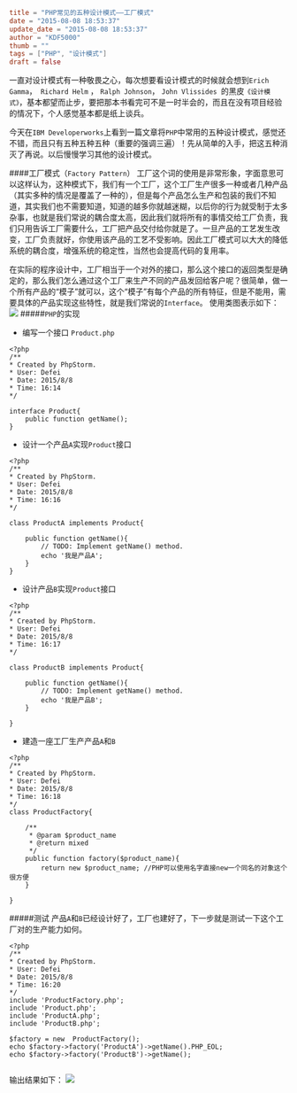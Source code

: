 ```toml
title = "PHP常见的五种设计模式——工厂模式"
date = "2015-08-08 18:53:37"
update_date = "2015-08-08 18:53:37"
author = "KDF5000"
thumb = ""
tags = ["PHP", "设计模式"]
draft = false
```
一直对设计模式有一种敬畏之心，每次想要看设计模式的时候就会想到`Erich Gamma`，` Richard Helm` ， `Ralph Johnson`， `John Vlissides `的黑皮`《设计模式》`，基本都望而止步，要把那本书看完可不是一时半会的，而且在没有项目经验的情况下，个人感觉基本都是纸上谈兵。

今天在`IBM Developerworks`上看到一篇文章将`PHP`中常用的五种设计模式，感觉还不错，而且只有五种五种五种（重要的强调三遍）！先从简单的入手，把这五种消灭了再说。以后慢慢学习其他的设计模式。

####工厂模式（`Factory Pattern`）
工厂这个词的使用是非常形象，字面意思可以这样认为，这种模式下，我们有一个工厂，这个工厂生产很多一种或者几种产品（其实多种的情况是覆盖了一种的），但是每个产品怎么生产和包装的我们不知道，其实我们也不需要知道，知道的越多你就越迷糊，以后你的行为就受制于太多杂事，也就是我们常说的耦合度太高，因此我们就将所有的事情交给工厂负责，我们只用告诉工厂需要什么，工厂把产品交付给你就是了。一旦产品的工艺发生改变，工厂负责就好，你使用该产品的工艺不受影响。因此工厂模式可以大大的降低系统的耦合度，增强系统的稳定性，当然也会提高代码的复用率。

在实际的程序设计中，工厂相当于一个对外的接口，那么这个接口的返回类型是确定的，那么我们怎么通过这个工厂来生产不同的产品发回给客户呢？很简单，做一个所有产品的“模子”就可以，这个“模子”有每个产品的所有特征，但是不能用，需要具体的产品实现这些特性，就是我们常说的`Interface`。
使用类图表示如下：
![](@media/archive/img_Factory_Pattern.png)
#####`PHP`的实现
* 编写一个接口 `Product.php`  

```
<?php
/**
* Created by PhpStorm.
* User: Defei
* Date: 2015/8/8
* Time: 16:14
*/
 
interface Product{
    public function getName();
}
```

<!--more-->

*  设计一个产品`A`实现`Product`接口

```
<?php
/**
* Created by PhpStorm.
* User: Defei
* Date: 2015/8/8
* Time: 16:16
*/

class ProductA implements Product{
 
    public function getName(){
        // TODO: Implement getName() method.
        echo '我是产品A';
    }
}
```

*   设计产品`B`实现`Product`接口

```
<?php
/**
* Created by PhpStorm.
* User: Defei
* Date: 2015/8/8
* Time: 16:17
*/
 
class ProductB implements Product{
 
    public function getName(){
        // TODO: Implement getName() method.
        echo '我是产品B';
    }
 
}
```

* 建造一座工厂生产产品`A`和`B`

```
<?php
/**
* Created by PhpStorm.
* User: Defei
* Date: 2015/8/8
* Time: 16:18
*/
class ProductFactory{
 
    /**
     * @param $product_name
     * @return mixed
     */
    public function factory($product_name){
        return new $product_name; //PHP可以使用名字直接new一个同名的对象这个很方便
    }
 
}
```

#####测试
产品`A`和`B`已经设计好了，工厂也建好了，下一步就是测试一下这个工厂对的生产能力如何。
```
<?php
/**
* Created by PhpStorm.
* User: Defei
* Date: 2015/8/8
* Time: 16:20
*/
include 'ProductFactory.php';
include 'Product.php';
include 'ProductA.php';
include 'ProductB.php';
 
$factory = new  ProductFactory();
echo $factory->factory('ProductA')->getName().PHP_EOL;
echo $factory->factory('ProductB')->getName();
 
```
输出结果如下：
![](@media/archive/img_factory_pattern.png)

